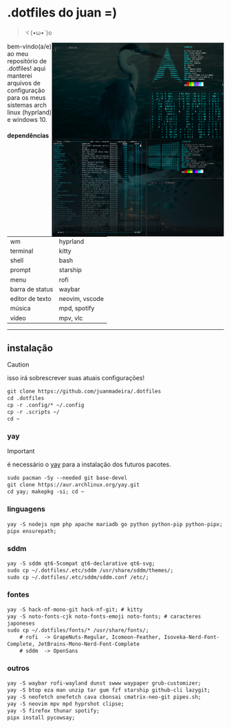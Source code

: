 # .dotfiles do juan =)
>ヾ(•ω•`)o
<p align="center">
	<img src="https://github.com/juanmadeira/.dotfiles/blob/main/screenshots/hyprland-1.png" align="right" width="400px" alt="hyprland screenshot"
    <br>
	<img src="https://github.com/juanmadeira/.dotfiles/blob/main/screenshots/windows-1.png" align="right" width="400px" alt="windows screenshot" />
</p>
bem-vindo(a/e) ao meu repositório de .dotfiles! aqui manterei arquivos de configuração para os meus sistemas arch linux (hyprland) e windows 10.

#### dependências
|                 |                |
| --------------- | -------------- |
| wm              | hyprland       |
| terminal        | kitty          |
| shell           | bash           |
| prompt          | starship       |
| menu            | rofi           |
| barra de status | waybar         |
| editor de texto | neovim, vscode |
| música          | mpd, spotify   |
| vídeo           | mpv, vlc       |

---
## instalação
> [!CAUTION]
> isso irá sobrescrever suas atuais configurações!
```shell
git clone https://github.com/juanmadeira/.dotfiles
cd .dotfiles
cp -r .config/* ~/.config
cp -r .scripts ~/
cd ~
```

### yay
> [!IMPORTANT]
> é necessário o [yay](https://aur.archlinux.org/yay.git) para a instalação dos futuros pacotes.
```shell
sudo pacman -Sy --needed git base-devel
git clone https://aur.archlinux.org/yay.git
cd yay; makepkg -si; cd ~
```

### linguagens
```shell
yay -S nodejs npm php apache mariadb go python python-pip python-pipx;
pipx ensurepath;
```

### sddm
```shell
yay -S sddm qt6-5compat qt6-declarative qt6-svg;
sudo cp ~/.dotfiles/.etc/sddm /usr/share/sddm/themes/;
sudo cp ~/.dotfiles/.etc/sddm/sddm.conf /etc/;
```

### fontes
```shell
yay -S hack-nf-mono-git hack-nf-git; # kitty
yay -S noto-fonts-cjk noto-fonts-emoji noto-fonts; # caracteres japoneses
sudo cp ~/.dotfiles/fonts/* /usr/share/fonts/;
    # rofi  -> GrapeNuts-Regular, Icomoon-Feather, Isoveka-Nerd-Font-Complete, JetBrains-Mono-Nerd-Font-Complete
    # sddm  -> OpenSans
``` 

### outros
```shell
yay -S waybar rofi-wayland dunst swww waypaper grub-customizer;
yay -S btop eza man unzip tar gum fzf starship github-cli lazygit;
yay -S neofetch onefetch cava cbonsai cmatrix-neo-git pipes.sh;
yay -S neovim mpv mpd hyprshot clipse;
yay -S firefox thunar spotify;
pipx install pycowsay;
```